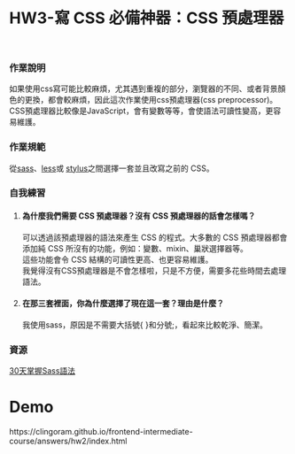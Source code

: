 <h1>HW3-寫 CSS 必備神器：CSS 預處理器</h1><br>
<h3>作業說明</h3>
<p>如果使用css寫可能比較麻煩，尤其遇到重複的部分，瀏覽器的不同、或者背景顏色的更換，都會較麻煩，因此這次作業使用css預處理器(css preprocessor)。
CSS預處理器比較像是JavaScript，會有變數等等，會使語法可讀性變高，更容易維護。</p>

<h3>作業規範</h3>
<p>從<a href='http://sass-lang.com/'>sass</a>、<a href='http://lesscss.org/'>less</a>或 <a href='http://stylus-lang.com/'>stylus</a>之間選擇一套並且改寫之前的 CSS。</p>
<h3>自我練習</h3>
<ol>
<li><h4>為什麼我們需要 CSS 預處理器？沒有 CSS 預處理器的話會怎樣嗎？</h4></li>
<p>可以透過該預處理器的語法來產生 CSS 的程式。大多數的 CSS 預處理器都會添加純 CSS 所沒有的功能，例如：變數、mixin、巢狀選擇器等。<br>
這些功能會令 CSS 結構的可讀性更高、也更容易維護。<br>
我覺得沒有CSS預處理器是不會怎樣啦，只是不方便，需要多花些時間去處理語法。</p>
<li><h4>在那三套裡面，你為什麼選擇了現在這一套？理由是什麼？</h4></li>
<p>我使用sass，原因是不需要大括號{ }和分號;，看起來比較乾淨、簡潔。</p>
</ol>
<h3>資源</h3>
<a href='http://ithelp.ithome.com.tw/articles/10126905'>30天掌握Sass語法</a>
<h1>Demo</h1>
<p>https://clingoram.github.io/frontend-intermediate-course/answers/hw2/index.html</p>
